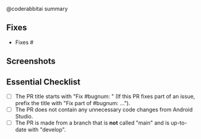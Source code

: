 <!-- This will be automatically replaced by a summary generated by CodeRabbitAI -->
@coderabbitai summary

## Fixes
* Fixes #<!-- replace this comment with the issue number, e.g., 'Fixes #1234' -->

## Screenshots
<!-- Upload before-and-after screenshots for UI-related changes. Include both light and dark mode views if relevant. -->

## Essential Checklist
<!-- Please tick the relevant boxes by putting an "x" in them (and remove additional spaces). -->
- [ ] The PR title starts with "Fix #bugnum: " (If this PR fixes part of an issue, prefix the title with "Fix part of #bugnum: ...").
- [ ] The PR does not contain any unnecessary code changes from Android Studio.
- [ ] The PR is made from a branch that is **not** called "main" and is up-to-date with "develop".
